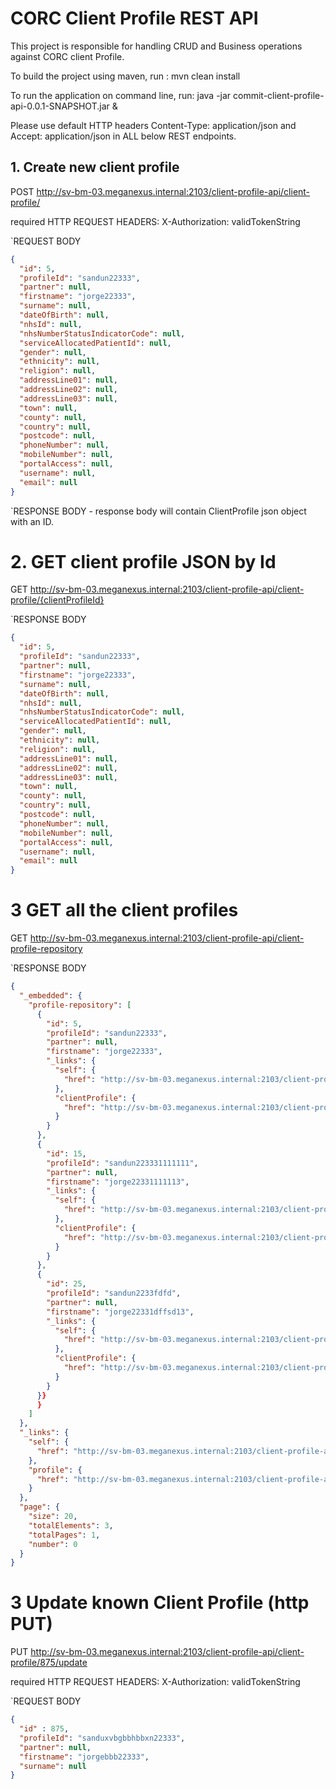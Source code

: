 # CORC Client Profile REST API

This project is responsible for handling CRUD and Business operations against CORC client Profile.

To build the project using maven,
	run : mvn clean install

To run the application on command line,
	run: java -jar commit-client-profile-api-0.0.1-SNAPSHOT.jar & 

Please use default HTTP headers Content-Type: application/json and Accept: application/json in ALL below REST endpoints.

## 1. Create new client profile

POST http://sv-bm-03.meganexus.internal:2103/client-profile-api/client-profile/

required HTTP REQUEST HEADERS:  X-Authorization: validTokenString

`REQUEST BODY
```json
{
  "id": 5,
  "profileId": "sandun22333",
  "partner": null,
  "firstname": "jorge22333",
  "surname": null,
  "dateOfBirth": null,
  "nhsId": null,
  "nhsNumberStatusIndicatorCode": null,
  "serviceAllocatedPatientId": null,
  "gender": null,
  "ethnicity": null,
  "religion": null,
  "addressLine01": null,
  "addressLine02": null,
  "addressLine03": null,
  "town": null,
  "county": null,
  "country": null,
  "postcode": null,
  "phoneNumber": null,
  "mobileNumber": null,
  "portalAccess": null,
  "username": null,
  "email": null
}
```

`RESPONSE BODY - 
response body will contain ClientProfile json object with an ID.

# 2. GET client profile JSON by Id

GET http://sv-bm-03.meganexus.internal:2103/client-profile-api/client-profile/{clientProfileId}

`RESPONSE BODY
```json
{
  "id": 5,
  "profileId": "sandun22333",
  "partner": null,
  "firstname": "jorge22333",
  "surname": null,
  "dateOfBirth": null,
  "nhsId": null,
  "nhsNumberStatusIndicatorCode": null,
  "serviceAllocatedPatientId": null,
  "gender": null,
  "ethnicity": null,
  "religion": null,
  "addressLine01": null,
  "addressLine02": null,
  "addressLine03": null,
  "town": null,
  "county": null,
  "country": null,
  "postcode": null,
  "phoneNumber": null,
  "mobileNumber": null,
  "portalAccess": null,
  "username": null,
  "email": null
}
```

# 3 GET all the client profiles

GET http://sv-bm-03.meganexus.internal:2103/client-profile-api/client-profile-repository

`RESPONSE BODY
```json
{
  "_embedded": {
    "profile-repository": [
      {
        "id": 5,
        "profileId": "sandun22333",
        "partner": null,
        "firstname": "jorge22333",
        "_links": {
          "self": {
            "href": "http://sv-bm-03.meganexus.internal:2103/client-profile-api/client-profile-repository/5"
          },
          "clientProfile": {
            "href": "http://sv-bm-03.meganexus.internal:2103/client-profile-api/client-profile-repository/5"
          }
        }
      },
      {
        "id": 15,
        "profileId": "sandun223331111111",
        "partner": null,
        "firstname": "jorge22331111113",
        "_links": {
          "self": {
            "href": "http://sv-bm-03.meganexus.internal:2103/client-profile-api/client-profile-repository/15"
          },
          "clientProfile": {
            "href": "http://sv-bm-03.meganexus.internal:2103/client-profile-api/client-profile-repository/15"
          }
        }
      },
      {
        "id": 25,
        "profileId": "sandun2233fdfd",
        "partner": null,
        "firstname": "jorge22331dffsd13",
        "_links": {
          "self": {
            "href": "http://sv-bm-03.meganexus.internal:2103/client-profile-api/client-profile-repository/25"
          },
          "clientProfile": {
            "href": "http://sv-bm-03.meganexus.internal:2103/client-profile-api/client-profile-repository/25"
          }
        }
      }}
      }
    ]
  },
  "_links": {
    "self": {
      "href": "http://sv-bm-03.meganexus.internal:2103/client-profile-api/client-profile-repository"
    },
    "profile": {
      "href": "http://sv-bm-03.meganexus.internal:2103/client-profile-api/client-profile/client-profile-repository"
    }
  },
  "page": {
    "size": 20,
    "totalElements": 3,
    "totalPages": 1,
    "number": 0
  }
}
```

# 3 Update known Client Profile (http PUT)

PUT http://sv-bm-03.meganexus.internal:2103/client-profile-api/client-profile/875/update

required HTTP REQUEST HEADERS:  X-Authorization: validTokenString

`REQUEST BODY
```json
{
  "id" : 875,
  "profileId": "sanduxvbgbbhbbxn22333",
  "partner": null,
  "firstname": "jorgebbb22333",
  "surname": null
}
```


